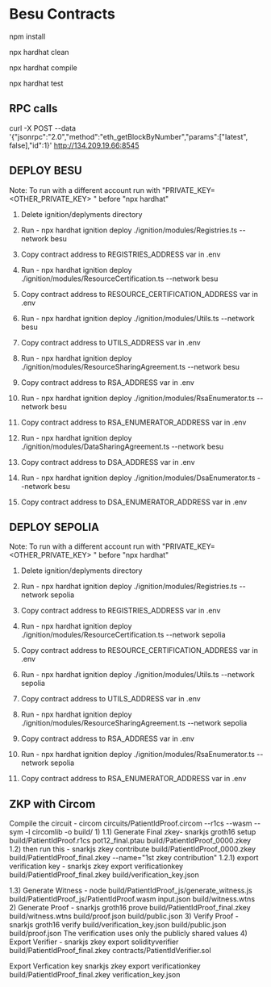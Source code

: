 # Besu Contracts

npm install 

npx hardhat clean

npx hardhat compile

npx hardhat test

## RPC calls

curl -X POST --data '{"jsonrpc":"2.0","method":"eth_getBlockByNumber","params":["latest", false],"id":1}' http://134.209.19.66:8545

## DEPLOY BESU

Note: To run with a different account run with "PRIVATE_KEY=<OTHER_PRIVATE_KEY> " before "npx hardhat"

1) Delete ignition/deplyments directory

2) Run - npx hardhat ignition deploy ./ignition/modules/Registries.ts --network besu

3) Copy contract address to REGISTRIES_ADDRESS var in .env

4) Run - npx hardhat ignition deploy ./ignition/modules/ResourceCertification.ts --network besu

5) Copy contract address to RESOURCE_CERTIFICATION_ADDRESS var in .env

6) Run - npx hardhat ignition deploy ./ignition/modules/Utils.ts --network besu

7) Copy contract address to UTILS_ADDRESS var in .env

8) Run - npx hardhat ignition deploy ./ignition/modules/ResourceSharingAgreement.ts --network besu

9) Copy contract address to RSA_ADDRESS var in .env

10) Run - npx hardhat ignition deploy ./ignition/modules/RsaEnumerator.ts --network besu

11) Copy contract address to RSA_ENUMERATOR_ADDRESS var in .env

12) Run - npx hardhat ignition deploy ./ignition/modules/DataSharingAgreement.ts --network besu

13) Copy contract address to DSA_ADDRESS var in .env

14) Run - npx hardhat ignition deploy ./ignition/modules/DsaEnumerator.ts --network besu

15) Copy contract address to DSA_ENUMERATOR_ADDRESS var in .env

## DEPLOY SEPOLIA

Note: To run with a different account run with "PRIVATE_KEY=<OTHER_PRIVATE_KEY> " before "npx hardhat"

1) Delete ignition/deplyments directory

2) Run - npx hardhat ignition deploy ./ignition/modules/Registries.ts --network sepolia

3) Copy contract address to REGISTRIES_ADDRESS var in .env

4) Run - npx hardhat ignition deploy ./ignition/modules/ResourceCertification.ts --network sepolia

5) Copy contract address to RESOURCE_CERTIFICATION_ADDRESS var in .env

6) Run - npx hardhat ignition deploy ./ignition/modules/Utils.ts --network sepolia

7) Copy contract address to UTILS_ADDRESS var in .env

8) Run - npx hardhat ignition deploy ./ignition/modules/ResourceSharingAgreement.ts --network sepolia

9) Copy contract address to RSA_ADDRESS var in .env

10) Run - npx hardhat ignition deploy ./ignition/modules/RsaEnumerator.ts --network sepolia

11) Copy contract address to RSA_ENUMERATOR_ADDRESS var in .env




## ZKP with Circom


Compile the circuit - circom circuits/PatientIdProof.circom --r1cs --wasm --sym -l circomlib -o build/
1) 
1.1) Generate Final zkey- snarkjs groth16 setup build/PatientIdProof.r1cs pot12_final.ptau build/PatientIdProof_0000.zkey
1.2) then run this - snarkjs zkey contribute build/PatientIdProof_0000.zkey build/PatientIdProof_final.zkey --name="1st zkey contribution"
1.2.1) export verification key - snarkjs zkey export verificationkey build/PatientIdProof_final.zkey build/verification_key.json

1.3) Generate Witness - node build/PatientIdProof_js/generate_witness.js build/PatientIdProof_js/PatientIdProof.wasm input.json build/witness.wtns
2) Generate Proof - snarkjs groth16 prove build/PatientIdProof_final.zkey build/witness.wtns build/proof.json build/public.json
3) Verify Proof - snarkjs groth16 verify build/verification_key.json build/public.json build/proof.json
The verification uses only the publicly shared values
4) Export Verifier - snarkjs zkey export solidityverifier build/PatientIdProof_final.zkey contracts/PatientIdVerifier.sol

Export Verfication key
snarkjs zkey export verificationkey build/PatientIdProof_final.zkey verification_key.json
